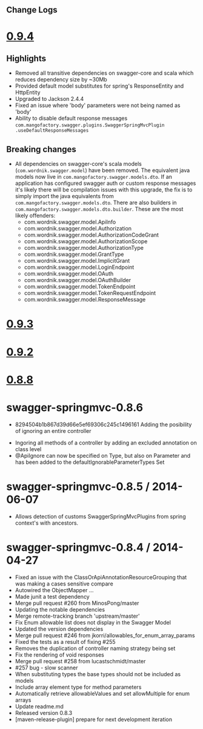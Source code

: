## Change Logs

[0.9.4](https://github.com/martypitt/swagger-springmvc/issues?q=milestone%3A0.9.4)
===========================================
## Highlights
- Removed all transitive dependencies on swagger-core and scala which reduces dependency size by ~30Mb
- Provided default model substitutes for spring's ResponseEntity and HttpEntity
- Upgraded to Jackson 2.4.4
- Fixed an issue where 'body' parameters were not being named as 'body'
- Ability to disable default response messages `com.mangofactory.swagger.plugins.SwaggerSpringMvcPlugin
.useDefaultResponseMessages`

## Breaking changes
- All dependencies on swagger-core's scala models (`com.wordnik.swagger.model`) have been removed.
The equivalent java models now live in `com.mangofactory.swagger.models.dto`. If an application has
configured swagger auth or custom response messages it's likely there will be compilation issues with this
upgrade, the fix is to simply import the java equivalents from `com.mangofactory.swagger.models.dto`.
There are also builders in `com.mangofactory.swagger.models.dto.builder`. These are the most likely offenders:
   - com.wordnik.swagger.model.ApiInfo
   - com.wordnik.swagger.model.Authorization
   - com.wordnik.swagger.model.AuthorizationCodeGrant
   - com.wordnik.swagger.model.AuthorizationScope
   - com.wordnik.swagger.model.AuthorizationType
   - com.wordnik.swagger.model.GrantType
   - com.wordnik.swagger.model.ImplicitGrant
   - com.wordnik.swagger.model.LoginEndpoint
   - com.wordnik.swagger.model.OAuth
   - com.wordnik.swagger.model.OAuthBuilder
   - com.wordnik.swagger.model.TokenEndpoint
   - com.wordnik.swagger.model.TokenRequestEndpoint
   - com.wordnik.swagger.model.ResponseMessage

[0.9.3](https://github.com/martypitt/swagger-springmvc/issues?q=milestone%3A0.9.3)
===========================================

[0.9.2](https://github.com/martypitt/swagger-springmvc/issues?q=milestone%3A0.9.2)
===========================================

[0.8.8](https://github.com/martypitt/swagger-springmvc/issues?q=milestone%3A0.8.8)
===========================================

swagger-springmvc-0.8.6
===========================================
 * 8294504b1b867d39d66e5ef69306c245c1496161
Adding the posibility of ignoring an entire controller
 - Ingoring all methods of a controller by adding an excluded annotation
    on class level
 - @ApiIgnore can now be specified on Type, but also on Parameter and has
   been added to the defaultIgnorableParameterTypes Set

swagger-springmvc-0.8.5 / 2014-06-07
===========================================
 * Allows detection of customs SwaggerSpringMvcPlugins from spring context's with ancestors.

swagger-springmvc-0.8.4 / 2014-04-27
===========================================

 * Fixed an issue with the ClassOrApiAnnotationResourceGrouping that was making a cases sensitive compare
 * Autowired the ObjectMapper ...
 * Made junit a test dependency
 * Merge pull request #260 from MinosPong/master
 * Updating the notable dependencies
 * Merge remote-tracking branch 'upstream/master'
 * Fix Enum allowable list does not display in the Swagger Model
 * Updated the version dependencies
 * Merge pull request #246 from jkorri/allowables_for_enum_array_params
 * Fixed the tests as a result of fixing #255
 * Removes the duplication of controller naming strategy being set
 * Fix the rendering of void responses
 * Merge pull request #258 from lucastschmidt/master
 * #257 bug - slow scanner
 * When substituting types the base types should not be included as models
 * Include array element type for method parameters
 * Automatically retrieve allowableValues and set allowMultiple for enum arrays
 * Update readme.md
 * Released version 0.8.3
 * [maven-release-plugin] prepare for next development iteration

